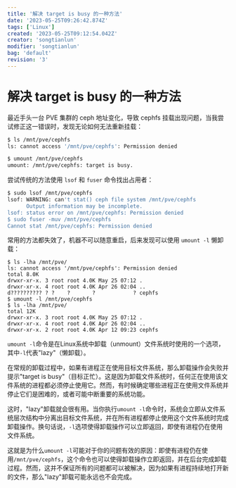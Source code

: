 ```yaml
---
title: '解决 target is busy 的一种方法'
date: '2023-05-25T09:26:42.874Z'
tags: ['Linux']
created: '2023-05-25T09:12:54.042Z'
creator: 'songtianlun'
modifier: 'songtianlun'
bag: 'default'
revision: '3'
---
```


<!-- Exported from TiddlyWiki at 23:04, 27th 五月 2023 -->

# 解决 target is busy 的一种方法

最近手头一台 PVE 集群的 ceph 地址变化，导致 cephfs 挂载出现问题，当我尝试修正这一错误时，发现无论如何无法重新挂载：

```bash
$ ls /mnt/pve/cephfs
ls: cannot access '/mnt/pve/cephfs': Permission denied

$ umount /mnt/pve/cephfs
umount: /mnt/pve/cephfs: target is busy.
```

尝试传统的方法使用 `lsof` 和 `fuser` 命令找出占用者：

```bash
$ sudo lsof /mnt/pve/cephfs
lsof: WARNING: can't stat() ceph file system /mnt/pve/cephfs
      Output information may be incomplete.
lsof: status error on /mnt/pve/cephfs: Permission denied
$ sudo fuser -muv /mnt/pve/cephfs
Cannot stat /mnt/pve/cephfs: Permission denied
```

常用的方法都失效了，机器不可以随意重启，后来发现可以使用 `umount -l` 懒卸载：

```
$ ls -lha /mnt/pve/
ls: cannot access '/mnt/pve/cephfs': Permission denied
total 8.0K
drwxr-xr-x. 3 root root 4.0K May 25 07:12 .
drwxr-xr-x. 4 root root 4.0K Apr 26 02:04 ..
d?????????? ? ?    ?       ?            ? cephfs
$ umount -l /mnt/pve/cephfs
$ ls -lha /mnt/pve/
total 12K
drwxr-xr-x. 3 root root 4.0K May 25 07:12 .
drwxr-xr-x. 4 root root 4.0K Apr 26 02:04 ..
drwxr-xr-x. 2 root root 4.0K Apr 12 09:23 cephfs
```

`umount -l`命令是在Linux系统中卸载（unmount）文件系统时使用的一个选项，其中`-l`代表"lazy"（懒卸载）。

在常规的卸载过程中，如果有进程正在使用目标文件系统，那么卸载操作会失败并提示"target is busy"（目标正忙）。这是因为卸载文件系统时，任何正在使用该文件系统的进程都必须停止使用它。然而，有时候确定哪些进程正在使用文件系统并停止它们是困难的，或者可能中断重要的系统功能。

这时，"lazy"卸载就会很有用。当你执行`umount -l`命令时，系统会立即从文件系统层次结构中分离出目标文件系统，并在所有进程都停止使用这个文件系统时完成卸载操作。换句话说，`-l`选项使得卸载操作可以立即返回，即使有进程仍在使用文件系统。

这就是为什么`umount -l`可能对于你的问题有效的原因：即使有进程仍在使用`/mnt/pve/cephfs`，这个命令也可以使得卸载操作立即返回，并在后台完成卸载过程。然而，这并不保证所有的问题都可以被解决，因为如果有进程持续地打开新的文件，那么"lazy"卸载可能永远也不会完成。